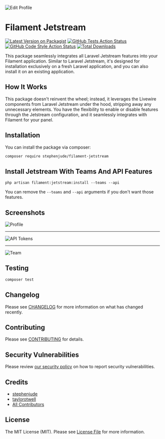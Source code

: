![Edit Profile](https://raw.githubusercontent.com/stephenjude/filament-jetstream/main/art/banner.jpg)

# Filament Jetstream

[![Latest Version on Packagist](https://img.shields.io/packagist/v/stephenjude/filament-jetstream.svg?style=flat-square)](https://packagist.org/packages/stephenjude/filament-jetstream)
[![GitHub Tests Action Status](https://img.shields.io/github/actions/workflow/status/stephenjude/filament-jetstream/run-tests.yml?branch=main&label=tests&style=flat-square)](https://github.com/stephenjude/filament-jetstream/actions?query=workflow%3Arun-tests+branch%3Amain)
[![GitHub Code Style Action Status](https://img.shields.io/github/actions/workflow/status/stephenjude/filament-jetstream/fix-php-code-styling.yml?branch=main&label=code%20style&style=flat-square)](https://github.com/stephenjude/filament-jetstream/actions?query=workflow%3A"Fix+PHP+code+style+issues"+branch%3Amain)
[![Total Downloads](https://img.shields.io/packagist/dt/stephenjude/filament-jetstream.svg?style=flat-square)](https://packagist.org/packages/stephenjude/filament-jetstream)

This package seamlessly integrates all Laravel Jetstream features into your Filament application. Similar to Laravel
Jetstream, it's designed for installation exclusively on a fresh Laravel application, and you can also install it on an
existing application.

## How It Works

This package doesn't reinvent the wheel; instead, it leverages the Livewire components from Laravel Jetstream under the
hood, stripping away any unnecessary elements. You have the flexibility to enable or disable features through the
Jetstream configuration, and it seamlessly integrates with Filament for your panel.

## Installation

You can install the package via composer:

```bash
composer require stephenjude/filament-jetstream
```

## Install Jetstream With Teams And API Features

```shell
php artisan filament:jetstream:install --teams --api
```

You can remove the `--teams` and `--api` arguments if you don't want those features.

## Screenshots

![Profile](https://raw.githubusercontent.com/stephenjude/filament-jetstream/main/art/profile.jpeg)

---

![API Tokens](https://raw.githubusercontent.com/stephenjude/filament-jetstream/main/art/api_tokens.jpeg)

---

![Team](https://raw.githubusercontent.com/stephenjude/filament-jetstream/main/art/team.jpeg)

## Testing

```bash
composer test
```

## Changelog

Please see [CHANGELOG](CHANGELOG.md) for more information on what has changed recently.

## Contributing

Please see [CONTRIBUTING](.github/CONTRIBUTING.md) for details.

## Security Vulnerabilities

Please review [our security policy](../../security/policy) on how to report security vulnerabilities.

## Credits

- [stephenjude](https://github.com/stephenjude)
- [taylorotwell](https://github.com/taylorotwell)
- [All Contributors](../../contributors)

## License

The MIT License (MIT). Please see [License File](LICENSE.md) for more information.
